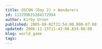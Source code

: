 ```yaml
---
title: OSCON (Day 2) + Wanderers
id: 112299615204172994
author: Kirby Urner
published: 2005-08-02T21:54:00.000-07:00
updated: 2006-11-15T11:43:00.834-08:00
blog: world_game
tags: 
---
```


